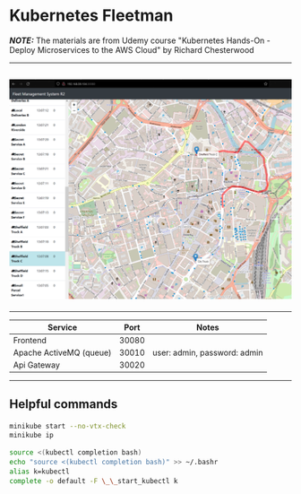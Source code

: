 # Kubernetes Fleetman

**_NOTE:_** The materials are from Udemy course "Kubernetes Hands-On - Deploy Microservices to the AWS Cloud" by Richard Chesterwood

---

## ![preview image](./image.PNG)

---

| Service                 | Port  | Notes                        |
| ----------------------- | ----- | ---------------------------- |
| Frontend                | 30080 |                              |
| Apache ActiveMQ (queue) | 30010 | user: admin, password: admin |
| Api Gateway             | 30020 |                              |

---

## Helpful commands

```bash
minikube start --no-vtx-check
minikube ip
```

```bash
source <(kubectl completion bash)
echo "source <(kubectl completion bash)" >> ~/.bashr
alias k=kubectl
complete -o default -F \_\_start_kubectl k
```
